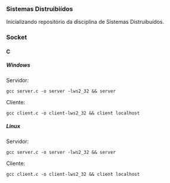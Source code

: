 ### Sistemas Distruibiídos

Inicializando repositório da disciplina de Sistemas Distruibuídos.


### Socket

#### C

##### Windows

Servidor:
```
gcc server.c -o server -lws2_32 && server 
```

Cliente: 
```
gcc client.c -o client-lws2_32 && client localhost

```

##### Linux

Servidor:
```
gcc server.c -o server -lws2_32 && server 
```

Cliente: 
```
gcc client.c -o client-lws2_32 && client localhost

```